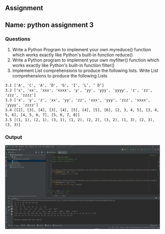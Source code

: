 ## Assignment 
## Name: python assignment 3

### Questions
1. Write a Python Program to implement your own myreduce() function which works exactly  like Python's built-in function reduce()
2. Write a Python program to implement your own myfilter() function which works exactly  like Python's built-in function filter() 
3. Implement List comprehensions to produce the following lists. Write List comprehensions to produce the following Lists
```terminal
3.1 ['A', 'C', 'A', 'D', 'G', 'I', ’L’, ‘ D’] 
3.2 ['x', 'xx', 'xxx', 'xxxx', 'y', 'yy', 'yyy', 'yyyy', 'z', 'zz', 'zzz', 'zzzz'] 
3.3 ['x', 'y', 'z', 'xx', 'yy', 'zz', 'xxx', 'yyy', 'zzz', 'xxxx', 'yyyy', 'zzzz']
3.4 [[2], [3], [4], [3], [4], [5], [4], [5], [6], [2, 3, 4, 5], [3, 4, 5, 6], [4, 5, 6, 7], [5, 6, 7, 8]]
3.5 [(1, 1), (2, 1), (3, 1), (1, 2), (2, 2), (3, 2), (1, 3), (2, 3), (3, 3)]
```

### Output
![output_img](./static/assignment-3-out.png)